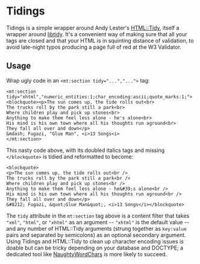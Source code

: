 # Tidings

Tidings is a simple wrapper around Andy Lester's
[HTML::Tidy](http://search.cpan.org/dist/HTML-Tidy/ "HTML::Tidy on CPAN"),
itself a wrapper around [libtidy](http://tidy.sourceforge.net/ "libtidy on
sourceforge"). It's a convenient way of making sure that all your tags are
closed and that your HTML is in squinting distance of validation, to avoid
late-night typos producing a page full of red at the W3 Validator.

## Usage

Wrap ugly code in an `<mt:section tidy="...","...">` tag:

	<mt:section tidy="xhtml","numeric_entities:1;char_encoding:ascii;quote_marks:1;">
	<blockquote><p>The sun comes up, the tide rolls out<br>
	The trucks roll by the park still a park<br>
	Where children play and pick up stones<br>
	Anything to make them feel less alone - he's alone<br>
	His mind is his own town where all his thoughts run aground<br>
	They fall all over and down</p>
	&mdash; Fugazi, "Glue Man", <i>13 Songs<i>
	</mt:section>

This nasty code above, with its doubled italics tags and missing `</blockquote>`
is tidied and reformatted to become:

    <blockquote>
    <p>The sun comes up, the tide rolls out<br />
    The trucks roll by the park still a park<br />
    Where children play and pick up stones<br />
    Anything to make them feel less alone - he&#39;s alone<br />
    His mind is his own town where all his thoughts run aground<br />
    They fall all over and down</p>
    &#8212; Fugazi, &quot;Glue Man&quot;, <i>13 Songs</i></blockquote>

The `tidy` attribute in the `mt:section` tag above is a content filter that
takes `"xml"`, `"html"`, or `"xhtml"` as an argument -- `"xhtml"` is the
default value -- and any number of HTML::Tidy arguments (strung together as
`key:value` pairs and separated by semicolons) as an optional secondary
argument.  Using Tidings and HTML::Tidy to clean up character encoding issues
is doable but can be tricky depending on your database and DOCTYPE; a
dedicated tool like
[NaughtyWordChars](http://plugins.movabletype.org/naughtywordchar/
"NaughtyWordChars at plugins.movabletype.org") is more likely to succeed.
